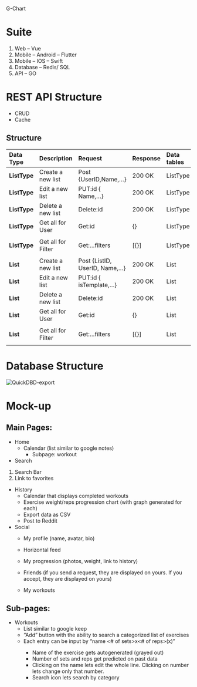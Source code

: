 G-Chart           
                                                                                                                                                                                                        
                                                                                                                      
#
# Suite
1. Web – Vue 
1. Mobile – Android – Flutter  
1. Mobile – IOS – Swift  
1. Database – Redis/ SQL  
1. API – GO 
# REST API Structure
- CRUD 
- Cache
## Structure	

|**Data Type**|**Description**|**Request**|**Response**|**Data tables**|**Other Info**|
| :- | :- | :- | :- | :- | :- |
|**ListType**|Create a new list|Post {UserID,Name,…}|200 OK|ListType||
|**ListType**|Edit a new list|PUT:id { Name,…}|200 OK|ListType||
|**ListType**|Delete a new list|Delete:id|200 OK|ListType||
|**ListType**|Get all for User|Get:id|{}|ListType||
|**ListType**|Get all for Filter|<p>Get:…filters</p><p></p>|[{}]|ListType||
|**List**|Create a new list|Post {ListID, UserID, Name,…}|200 OK|List||
|**List**|Edit a new list|PUT:id { isTemplate,…}|200 OK|List||
|**List**|Delete a new list|Delete:id|200 OK|List||
|**List**|Get all for User|Get:id|{}|List||
|**List**|Get all for Filter|<p>Get:…filters</p><p></p>|[{}]|List||

# Database Structure

![QuickDBD-export](https://user-images.githubusercontent.com/49421043/199138536-e554cfaf-6381-4d02-9ac3-22f705bda02f.svg)

# Mock-up 
## Main Pages: 
- Home
  - Calendar (list similar to google notes) 
    - Subpage: workout
- Search
1. Search Bar
1. Link to favorites
- History
  - Calendar that displays completed workouts
  - Exercise weight/reps progression chart (with graph generated for each)
  - Export data as CSV
  - Post to Reddit
- Social
  - My profile (name, avatar, bio)
  - Horizontal feed 
  - My progression (photos, weight, link to history)
  - Friends (if you send a request, they are displayed on yours. If you accept, they are displayed on yours)

  - My workouts
## Sub-pages:
- Workouts 
  - List similar to google keep
  - “Add” button with the ability to search a categorized list of exercises
  - Each entry can be input by “name <# of sets>x<# of reps>(x<weight>)”
    - Name of the exercise gets autogenerated (grayed out)
    - Number of sets and reps get predicted on past data
    - Clicking on the name lets edit the whole line. Clicking on number lets change only that number.
    - Search icon lets search by category






